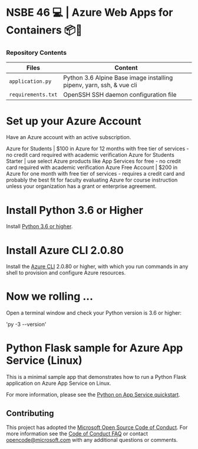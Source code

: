 # NSBE 46 💻 | Azure Web Apps for Containers 📦💙 

### Repository Contents 

| Files             |  Content                                   |
|----------------------|--------------------------------------------|
| `application.py`           | Python 3.6 Alpine Base image installing pipenv, yarn, ssh, & vue cli             |
| `requirements.txt`       | OpenSSH SSH daemon configuration file                       |


# Set up your Azure Account 
Have an Azure account with an active subscription.

Azure for Students | $100 in Azure for 12 months with free tier of services - no credit card required with academic verification
Azure for Students Starter | use select Azure products like App Services for free - no credit card required with academic verification
Azure Free Account | $200 in Azure for one month with free tier of services - requires a credit card and probably the best fit for faculty evaluating Azure for course instruction unless your organization has a grant or enterprise agreement.

# Install Python 3.6 or Higher

Install [Python 3.6 or higher](https://www.python.org/downloads/).

# Install Azure CLI 2.0.80 

Install the [Azure CLI](https://docs.microsoft.com/en-us/cli/azure/install-azure-cli) 2.0.80 or higher, with which you run commands in any shell to provision and configure Azure resources.


# Now we rolling ... 

Open a terminal window and check your Python version is 3.6 or higher:

'py -3 --version'


# Python Flask sample for Azure App Service (Linux)

This is a minimal sample app that demonstrates how to run a Python Flask application on Azure App Service on Linux.

For more information, please see the [Python on App Service quickstart](https://docs.microsoft.com/azure/app-service/containers/quickstart-python).

## Contributing

This project has adopted the [Microsoft Open Source Code of Conduct](https://opensource.microsoft.com/codeofconduct/). For more information see the [Code of Conduct FAQ](https://opensource.microsoft.com/codeofconduct/faq/) or contact [opencode@microsoft.com](mailto:opencode@microsoft.com) with any additional questions or comments.
